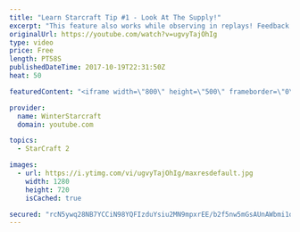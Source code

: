 ```yaml
---
title: "Learn Starcraft Tip #1 - Look At The Supply!"
excerpt: "This feature also works while observing in replays! Feedback and tip suggestions are appreciated :)"
originalUrl: https://youtube.com/watch?v=ugvyTajOhIg
type: video
price: Free
length: PT58S
publishedDateTime: 2017-10-19T22:31:50Z
heat: 50

featuredContent: "<iframe width=\"800\" height=\"500\" frameborder=\"0\" src=\"https://www.youtube.com/embed/ugvyTajOhIg\" allow=\"accelerometer; autoplay; encrypted-media; gyroscope; picture-in-picture\" allowfullscreen></iframe>"

provider:
  name: WinterStarcraft
  domain: youtube.com

topics:
  - StarCraft 2

images:
  - url: https://i.ytimg.com/vi/ugvyTajOhIg/maxresdefault.jpg
    width: 1280
    height: 720
    isCached: true

secured: "rcN5ywq28NB7YCCiN98YQFIzduYsiu2MN9mpxrEE/b2f5nw5mGsAUnAWbmi1qwHHqLVHIU0jB5ZFmjjiE7fxQrxuvmuiAGf8qlY8FJKhvM8pBHhQVVUUo/LSExdbcBb/IIr3OBVlRw85VWZa12gxDZaiBHNxmgogCrEA1dEGVQRU6/QbE+vPBNt7MrxzqbYMbPQXFHpedsW4SOd0pvIbX3xamN6xc1AoAOH8aCHTVJQLQ20UcFvOL8qcxYyxX4iXkE3fB7f0tIWM0frnTKsDvjOPbsDQZy/M41+LhwjgEdAQqxKhevJkPoictJZZ97vq6AnwEFXYr6yRAI7vPXHc4LSHg7dn9P28un5hCrEtSVtDbO7fhaUtxYhwzxfA7Nq/OFlw+O8Q29KZAgDsuGPELvH3qD0Rff+6kPEmO94gVrM=;Pa2E7iyH1goSsiVTO6tgTQ=="
---
```


